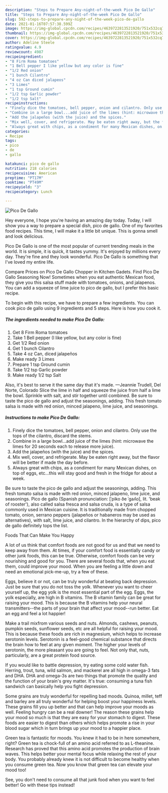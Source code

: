 ```yaml
---
description: "Steps to Prepare Any-night-of-the-week Pico De Gallo"
title: "Steps to Prepare Any-night-of-the-week Pico De Gallo"
slug: 592-steps-to-prepare-any-night-of-the-week-pico-de-gallo
date: 2021-01-16T07:57:38.599Z
image: https://img-global.cpcdn.com/recipes/4639722813521920/751x532cq70/pico-de-gallo-recipe-main-photo.jpg
thumbnail: https://img-global.cpcdn.com/recipes/4639722813521920/751x532cq70/pico-de-gallo-recipe-main-photo.jpg
cover: https://img-global.cpcdn.com/recipes/4639722813521920/751x532cq70/pico-de-gallo-recipe-main-photo.jpg
author: Adeline Steele
ratingvalue: 4.9
reviewcount: 4987
recipeingredient:
- "8 Firm Roma tomatoes"
- "1 Bell pepper I like yellow but any color is fine"
- "1/2 Red onion"
- "1 bunch Cilantro"
- "4 oz Can diced jalapeos"
- "3 Limes"
- "1 tsp Ground cumin"
- "1/2 tsp Garlic powder"
- "1/2 tsp Salt"
recipeinstructions:
- "Finely dice the tomatoes, bell pepper, onion and cilantro. Only use the tops of the cilantro, discard the stems."
- "Combine in a large bowl...add juice of the limes (hint: microwave the limes for 20 seconds each to release more juice)."
- "Add the jalapeños (with the juice) and the spices."
- "Mix well, cover, and refrigerate. May be eaten right away, but the flavor will be better if made the day before."
- "Always great with chips, as a condiment for many Mexican dishes, on top of eggs, etc...this will stay good and fresh in the fridge for about a week."
categories:
- Recipe
tags:
- pico
- de
- gallo

katakunci: pico de gallo 
nutrition: 218 calories
recipecuisine: American
preptime: "PT17M"
cooktime: "PT49M"
recipeyield: "3"
recipecategory: Lunch

---
```



![Pico De Gallo](https://img-global.cpcdn.com/recipes/4639722813521920/751x532cq70/pico-de-gallo-recipe-main-photo.jpg)

Hey everyone, I hope you're having an amazing day today. Today, I will show you a way to prepare a special dish, pico de gallo. One of my favorites food recipes. This time, I will make it a little bit unique. This is gonna smell and look delicious.

Pico De Gallo is one of the most popular of current trending meals in the world. It is simple, it is quick, it tastes yummy. It's enjoyed by millions every day. They're fine and they look wonderful. Pico De Gallo is something that I've loved my entire life.

Compare Prices on Pico De Gallo Chopper in Kitchen Gadets. Find Pico De Gallo Seasoning Now! Sometimes when you eat authentic Mexican food, they give you this salsa stuff made with tomatoes, onions, and jalapenos. You can add a squeeze of lime juice to pico de gallo, but I prefer this basic recipe.


To begin with this recipe, we have to prepare a few ingredients. You can cook pico de gallo using 9 ingredients and 5 steps. Here is how you cook it.

<!--inarticleads1-->

##### The ingredients needed to make Pico De Gallo:

1. Get 8 Firm Roma tomatoes
1. Take 1 Bell pepper (I like yellow, but any color is fine)
1. Get 1/2 Red onion
1. Get 1 bunch Cilantro
1. Take 4 oz Can, diced jalapeños
1. Make ready 3 Limes
1. Prepare 1 tsp Ground cumin
1. Take 1/2 tsp Garlic powder
1. Make ready 1/2 tsp Salt


Also, it&#39;s best to serve it the same day that it&#39;s made. —Jeannie Trudell, Del Norte, Colorado Slice the lime in half and squeeze the juice from half a lime the bowl. Sprinkle with salt, and stir together until combined. Be sure to taste the pico de gallo and adjust the seasonings, adding. This fresh tomato salsa is made with red onion, minced jalapeno, lime juice, and seasonings. 

<!--inarticleads2-->

##### Instructions to make Pico De Gallo:

1. Finely dice the tomatoes, bell pepper, onion and cilantro. Only use the tops of the cilantro, discard the stems.
1. Combine in a large bowl...add juice of the limes (hint: microwave the limes for 20 seconds each to release more juice).
1. Add the jalapeños (with the juice) and the spices.
1. Mix well, cover, and refrigerate. May be eaten right away, but the flavor will be better if made the day before.
1. Always great with chips, as a condiment for many Mexican dishes, on top of eggs, etc...this will stay good and fresh in the fridge for about a week.


Be sure to taste the pico de gallo and adjust the seasonings, adding. This fresh tomato salsa is made with red onion, minced jalapeno, lime juice, and seasonings. Pico de gallo (Spanish pronunciation: [ˈpiko ðe ˈgaʎo], lit. &#39;beak of rooster&#39;), also called salsa fresca and salsa cruda, is a type of salsa commonly used in Mexican cuisine. It is traditionally made from chopped tomato, onion, serrano peppers (jalapeños or habaneros may be used as alternatives), with salt, lime juice, and cilantro. In the hierarchy of dips, pico de gallo definitely tops the list. 

Foods That Can Make You Happy


A lot of us think that comfort foods are not good for us and that we need to keep away from them. At times, if your comfort food is essentially candy or other junk foods, this can be true. Otherwise, comfort foods can be very nourishing and good for you. There are several foods that, when you eat them, could improve your mood. When you are feeling a little down and need an emotional pick-me-up, try a few of these.

Eggs, believe it or not, can be truly wonderful at beating back depression. Just be sure that you do not toss the yolk. Whenever you want to cheer yourself up, the egg yolk is the most essential part of the egg. Eggs, the yolk especially, are high in B vitamins. The B vitamin family can be great for raising your mood. This is because the B vitamins help your neural transmitters--the parts of your brain that affect your mood--run better. Eat an egg and feel a lot happier!

Make a trail mixfrom various seeds and nuts. Almonds, cashews, peanuts, pumpkin seeds, sunflower seeds, etc are all helpful for raising your mood. This is because these foods are rich in magnesium, which helps to increase serotonin levels. Serotonin is a feel-good chemical substance that directs the brain how to feel at any given moment. The higher your levels of serotonin, the more pleasant you are going to feel. Not only that, nuts, particularly, are a great protein food source.

If you would like to battle depression, try eating some cold water fish. Herring, trout, tuna, wild salmon, and mackerel are all high in omega-3 fats and DHA. DHA and omega-3s are two things that promote the quality and the function of your brain's grey matter. It's true: consuming a tuna fish sandwich can basically help you fight depression. 

Some grains are truly wonderful for repelling bad moods. Quinoa, millet, teff and barley are all truly wonderful for helping boost your happiness levels. These grains fill you up better and that can help improve your moods as well. Feeling hungry can be a real downer! The reason these grains help your mood so much is that they are easy for your stomach to digest. These foods are easier to digest than others which helps promote a rise in your blood sugar which in turn brings up your mood to a happier place.

Green tea is fantastic for moods. You knew it had to be in here somewhere, right? Green tea is chock-full of an amino acid referred to as L-theanine. Research has proved that this amino acid promotes the production of brain waves. This helps better your mental focus while relaxing the rest of your body. You probably already knew it is not difficult to become healthy when you consume green tea. Now you know that green tea can elevate your mood too!

See, you don't need to consume all that junk food when you want to feel better! Go  with  these tips  instead!

